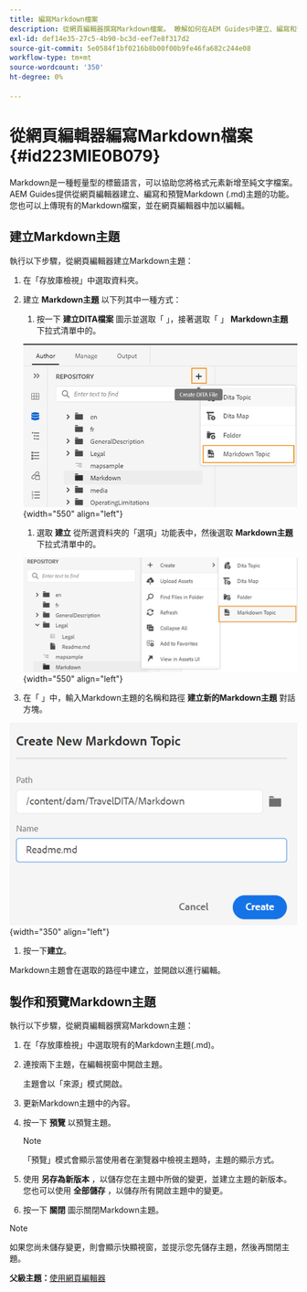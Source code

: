 ```yaml
---
title: 編寫Markdown檔案
description: 從網頁編輯器撰寫Markdown檔案。 瞭解如何在AEM Guides中建立、編寫和預覽Markdown主題。
exl-id: def14e35-27c5-4b90-bc3d-eef7e8f317d2
source-git-commit: 5e0584f1bf0216b8b00f00b9fe46fa682c244e08
workflow-type: tm+mt
source-wordcount: '350'
ht-degree: 0%

---
```


# 從網頁編輯器編寫Markdown檔案 {#id223MIE0B079}

Markdown是一種輕量型的標籤語言，可以協助您將格式元素新增至純文字檔案。 AEM Guides提供從網頁編輯器建立、編寫和預覽Markdown \(.md\)主題的功能。 您也可以上傳現有的Markdown檔案，並在網頁編輯器中加以編輯。

## 建立Markdown主題

執行以下步驟，從網頁編輯器建立Markdown主題：

1. 在「存放庫檢視」中選取資料夾。
1. 建立 **Markdown主題** 以下列其中一種方式：
   1. 按一下 **建立DITA檔案** 圖示並選取「 」，接著選取「 」 **Markdown主題** 下拉式清單中的。

   ![](images/create-markdown-dita-topic.png){width="550" align="left"}

   1. 選取 **建立** 從所選資料夾的「選項」功能表中，然後選取 **Markdown主題**&#x200B;下拉式清單中的。

   ![](images/create-markdown-options-menu.png){width="550" align="left"}

1. 在「 」中，輸入Markdown主題的名稱和路徑 **建立新的Markdown主題** 對話方塊。

![](images/create-markdown-dialog.png){width="350" align="left"}

1. 按一下&#x200B;**建立**。

Markdown主題會在選取的路徑中建立，並開啟以進行編輯。

## 製作和預覽Markdown主題

執行以下步驟，從網頁編輯器撰寫Markdown主題：

1. 在「存放庫檢視」中選取現有的Markdown主題\(.md\)。
1. 連按兩下主題，在編輯視窗中開啟主題。

   主題會以「來源」模式開啟。

1. 更新Markdown主題中的內容。
1. 按一下 **預覽** 以預覽主題。

   >[!NOTE]
   >
   > 「預覽」模式會顯示當使用者在瀏覽器中檢視主題時，主題的顯示方式。

1. 使用 **另存為新版本** ，以儲存您在主題中所做的變更，並建立主題的新版本。 您也可以使用 **全部儲存** ，以儲存所有開啟主題中的變更。

1. 按一下 **關閉** 圖示關閉Markdown主題。

>[!NOTE]
>
> 如果您尚未儲存變更，則會顯示快顯視窗，並提示您先儲存主題，然後再關閉主題。

**父級主題：**[&#x200B;使用網頁編輯器](web-editor.md)

